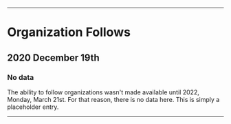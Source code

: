 
***

# Organization Follows

## 2020 December 19th

### No data

The ability to follow organizations wasn't made available until 2022, Monday, March 21st. For that reason, there is no data here. This is simply a placeholder entry.

***
